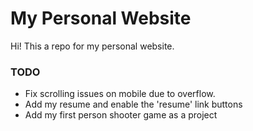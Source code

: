 # My Personal Website
Hi! This a repo for my personal website.

### TODO
- Fix scrolling issues on mobile due to overflow.
- Add my resume and enable the 'resume' link buttons
- Add my first person shooter game as a project